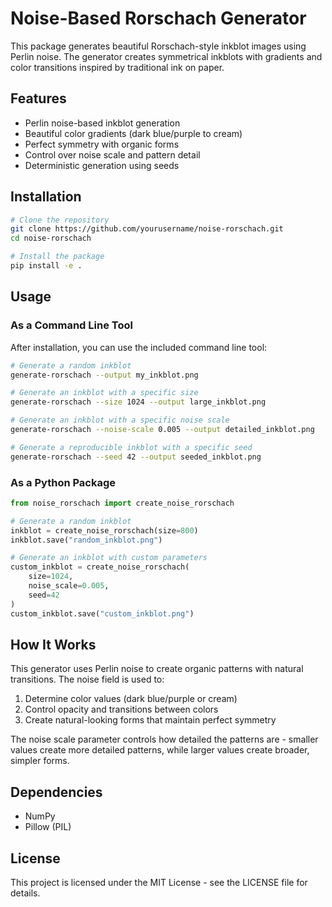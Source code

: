 # Noise-Based Rorschach Generator

This package generates beautiful Rorschach-style inkblot images using Perlin noise. The generator creates symmetrical inkblots with gradients and color transitions inspired by traditional ink on paper.

## Features

- Perlin noise-based inkblot generation
- Beautiful color gradients (dark blue/purple to cream)
- Perfect symmetry with organic forms
- Control over noise scale and pattern detail
- Deterministic generation using seeds

## Installation

```bash
# Clone the repository
git clone https://github.com/yourusername/noise-rorschach.git
cd noise-rorschach

# Install the package
pip install -e .
```

## Usage

### As a Command Line Tool

After installation, you can use the included command line tool:

```bash
# Generate a random inkblot
generate-rorschach --output my_inkblot.png

# Generate an inkblot with a specific size
generate-rorschach --size 1024 --output large_inkblot.png

# Generate an inkblot with a specific noise scale
generate-rorschach --noise-scale 0.005 --output detailed_inkblot.png

# Generate a reproducible inkblot with a specific seed
generate-rorschach --seed 42 --output seeded_inkblot.png
```

### As a Python Package

```python
from noise_rorschach import create_noise_rorschach

# Generate a random inkblot
inkblot = create_noise_rorschach(size=800)
inkblot.save("random_inkblot.png")

# Generate an inkblot with custom parameters
custom_inkblot = create_noise_rorschach(
    size=1024,
    noise_scale=0.005,
    seed=42
)
custom_inkblot.save("custom_inkblot.png")
```

## How It Works

This generator uses Perlin noise to create organic patterns with natural transitions. The noise field is used to:

1. Determine color values (dark blue/purple or cream)
2. Control opacity and transitions between colors
3. Create natural-looking forms that maintain perfect symmetry

The noise scale parameter controls how detailed the patterns are - smaller values create more detailed patterns, while larger values create broader, simpler forms.

## Dependencies

- NumPy
- Pillow (PIL)

## License

This project is licensed under the MIT License - see the LICENSE file for details.
